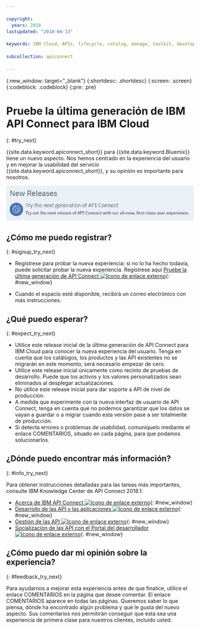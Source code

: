 ```yaml
---

copyright:
  years: 2018
lastupdated: "2018-04-13"

keywords: IBM Cloud, APIs, lifecycle, catalog, manage, toolkit, develop, dev portal

subcollection: apiconnect

---
```


{:new_window: target="_blank"}
{:shortdesc: .shortdesc}
{:screen: .screen}
{:codeblock: .codeblock}
{:pre: .pre}

# Pruebe la última generación de IBM API Connect para IBM Cloud
{: #try_next}

{{site.data.keyword.apiconnect_short}} para {{site.data.keyword.Bluemix}} tiene un nuevo aspecto. Nos hemos centrado en la experiencia del usuario y en mejorar la usabilidad del servicio {{site.data.keyword.apiconnect_short}}, y su opinión es importante para nosotros.

<img src="images/new_version.png" alt="banner con el gráfico de la última generación de API Connect"/>

## ¿Cómo me puedo registrar?
{: #signup_try_next}

* Regístrese para probar la nueva experiencia: si no lo ha hecho todavía, puede solicitar probar la nueva experiencia. Regístrese aquí [Pruebe la última generación de API Connect ![Icono de enlace externo](../icons/launch-glyph.svg "Icono de enlace externo")](https://console.bluemix.net/apis/overview){: #new_window}

* Cuando el espacio esté disponible, recibirá un correo electrónico con más instrucciones.

## ¿Qué puedo esperar?
{: #expect_try_next}

* Utilice este release inicial de la última generación de API Connect para IBM Cloud para conocer la nueva experiencia del usuario. Tenga en cuenta que los catálogos, los productos y las API existentes no se migrarán en este momento; será necesario empezar de cero.
* Utilice este release inicial únicamente como recinto de pruebas de desarrollo. Puede que los activos y los valores personalizados sean eliminados al desplegar actualizaciones.
* No utilice este release inicial para dar soporte a API de nivel de producción. 
* A medida que experimente con la nueva interfaz de usuario de API Connect, tenga en cuenta que no podemos garantizar que los datos se vayan a guardar o a migrar cuando esta versión pase a ser totalmente de producción.
* Si detecta errores o problemas de usabilidad, comuníquelo mediante el enlace COMENTARIOS, situado en cada página, para que podamos solucionarlos.

## ¿Dónde puedo encontrar más información?
{: #info_try_next}

Para obtener instrucciones detalladas para las tareas más importantes, consulte IBM Knowledge Center de API Connect 2018.1:
* [Acerca de IBM API Connect ![Icono de enlace externo](../icons/launch-glyph.svg "Icono de enlace externo")](https://www.ibm.com/support/knowledgecenter/SSMNED_2018/com.ibm.apic.overview.doc/api_management_overview.html){: #new_window}
* [Desarrollo de las API y las aplicaciones ![Icono de enlace externo](../icons/launch-glyph.svg "Icono de enlace externo")](https://www.ibm.com/support/knowledgecenter/SSMNED_2018/com.ibm.apic.toolkit.doc/capim_cli_overview.html){: #new_window}
* [Gestión de las API ![Icono de enlace externo](../icons/launch-glyph.svg "Icono de enlace externo")](https://www.ibm.com/support/knowledgecenter/SSMNED_2018/com.ibm.apic.apionprem.doc/APIonPrem_gettingstarted.html){: #new_window}
* [Socialización de las API con el Portal del desarrollador ![Icono de enlace externo](../icons/launch-glyph.svg "Icono de enlace externo")](https://www.ibm.com/support/knowledgecenter/SSMNED_2018/com.ibm.apic.devportal.doc/discover_apis_landing_page.html){: #new_window}


## ¿Cómo puedo dar mi opinión sobre la experiencia?
{: #feedback_try_next}

Para ayudarnos a mejorar esta experiencia antes de que finalice, utilice el enlace COMENTARIOS en la página que desee comentar. El enlace COMENTARIOS aparece en todas las páginas. Queremos saber lo que piensa, dónde ha encontrado algún problema y qué le gusta del nuevo aspecto. Sus comentarios nos permitirán conseguir que esta sea una experiencia de primera clase para nuestros clientes, incluido usted.
